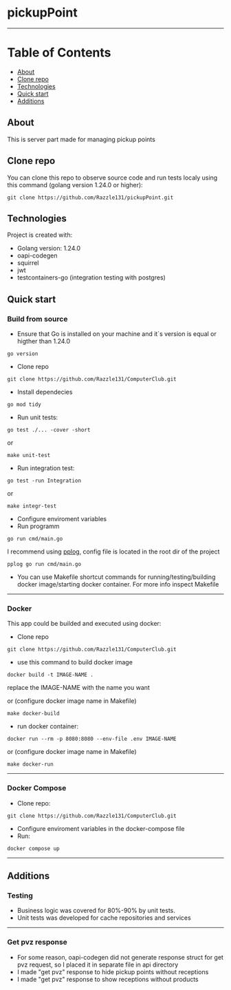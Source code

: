 # pickupPoint
______
# Table of Contents
* [About](#about)
* [Clone repo](#clone-repo)
* [Technologies](#technologies)
* [Quick start](#quick-start)
* [Additions](#additions)

## About
This is server part made for managing pickup points

## Clone repo
You can clone this repo to observe source code and run tests localy using this command (golang version 1.24.0 or higher):
```
git clone https://github.com/Razzle131/pickupPoint.git
```

## Technologies
Project is created with:
* Golang version: 1.24.0
* oapi-codegen
* squirrel
* jwt
* testcontainers-go (integration testing with postgres)

## Quick start
### Build from source
* Ensure that Go is installed on your machine and it`s version is equal or higther than 1.24.0
```
go version
```
* Clone repo
```
git clone https://github.com/Razzle131/ComputerClub.git
```
* Install dependecies
```
go mod tidy
```
* Run unit tests:
```
go test ./... -cover -short
```
or
```
make unit-test
```
* Run integration test:
```
go test -run Integration
```
or
```
make integr-test
```
* Configure enviroment variables
* Run programm
```
go run cmd/main.go
```
I recommend using [pplog](https://github.com/michurin/human-readable-json-logging), config file is located in the root dir of the project
```
pplog go run cmd/main.go
```
* You can use Makefile shortcut commands for running/testing/building docker image/starting docker container. For more info inspect Makefile
______
### Docker
This app could be builded and executed using docker:
* Clone repo
```
git clone https://github.com/Razzle131/ComputerClub.git
```
* use this command to build docker image  
```
docker build -t IMAGE-NAME .
```
replace the IMAGE-NAME with the name you want

or (configure docker image name in Makefile)
```
make docker-build
```
* run docker container:
```
docker run --rm -p 8080:8080 --env-file .env IMAGE-NAME
```
or (configure docker image name in Makefile)
```
make docker-run
```
______
### Docker Compose
* Clone repo:
```
git clone https://github.com/Razzle131/ComputerClub.git
```
* Configure enviroment variables in the docker-compose file
* Run:
```
docker compose up
```
______
## Additions
### Testing
* Business logic was covered for 80%-90% by unit tests.
* Unit tests was developed for cache repositories and services
______
### Get pvz response
* For some reason, oapi-codegen did not generate response struct for get pvz request, so I placed it in separate file in api directory
* I made "get pvz" response to hide pickup points without receptions
* I made "get pvz" response to show receptions without products